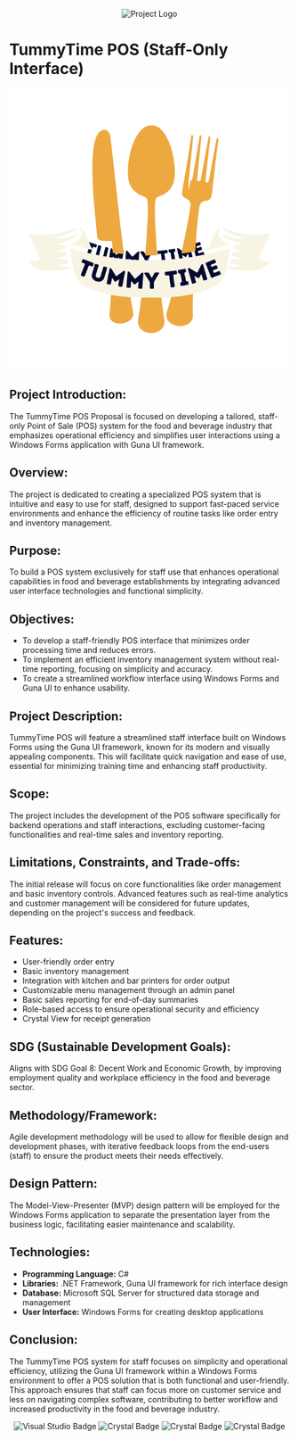 <p align="center">
  <img src="https://user-images.githubusercontent.com/74038190/216121986-1a506a75-2381-41c2-baff-eeab94bcec74.png" alt="Project Logo">
</p>

# TummyTime POS (Staff-Only Interface)

<p align="center">
  <img src="https://github.com/xlloyd/POS/blob/master/Resources/TUMMY%20TIME%20LOGO.png" alt="TummyTime POS Logo">
</p>



## Project Introduction:
The TummyTime POS Proposal is focused on developing a tailored, staff-only Point of Sale (POS) system for the food and beverage industry that emphasizes operational efficiency and simplifies user interactions using a Windows Forms application with Guna UI framework.

## Overview:
The project is dedicated to creating a specialized POS system that is intuitive and easy to use for staff, designed to support fast-paced service environments and enhance the efficiency of routine tasks like order entry and inventory management.

## Purpose:
To build a POS system exclusively for staff use that enhances operational capabilities in food and beverage establishments by integrating advanced user interface technologies and functional simplicity.

## Objectives:
- To develop a staff-friendly POS interface that minimizes order processing time and reduces errors.
- To implement an efficient inventory management system without real-time reporting, focusing on simplicity and accuracy.
- To create a streamlined workflow interface using Windows Forms and Guna UI to enhance usability.

## Project Description:
TummyTime POS will feature a streamlined staff interface built on Windows Forms using the Guna UI framework, known for its modern and visually appealing components. This will facilitate quick navigation and ease of use, essential for minimizing training time and enhancing staff productivity.

## Scope:
The project includes the development of the POS software specifically for backend operations and staff interactions, excluding customer-facing functionalities and real-time sales and inventory reporting.

## Limitations, Constraints, and Trade-offs:
The initial release will focus on core functionalities like order management and basic inventory controls. Advanced features such as real-time analytics and customer management will be considered for future updates, depending on the project's success and feedback.

## Features:
- User-friendly order entry
- Basic inventory management
- Integration with kitchen and bar printers for order output
- Customizable menu management through an admin panel
- Basic sales reporting for end-of-day summaries
- Role-based access to ensure operational security and efficiency
- Crystal View for receipt generation

## SDG (Sustainable Development Goals):
Aligns with SDG Goal 8: Decent Work and Economic Growth, by improving employment quality and workplace efficiency in the food and beverage sector.

## Methodology/Framework:
Agile development methodology will be used to allow for flexible design and development phases, with iterative feedback loops from the end-users (staff) to ensure the product meets their needs effectively.

## Design Pattern:
The Model-View-Presenter (MVP) design pattern will be employed for the Windows Forms application to separate the presentation layer from the business logic, facilitating easier maintenance and scalability.

## Technologies:
- **Programming Language:** C#
- **Libraries:** .NET Framework, Guna UI framework for rich interface design
- **Database:** Microsoft SQL Server for structured data storage and management
- **User Interface:** Windows Forms for creating desktop applications

## Conclusion:
The TummyTime POS system for staff focuses on simplicity and operational efficiency, utilizing the Guna UI framework within a Windows Forms environment to offer a POS solution that is both functional and user-friendly. This approach ensures that staff can focus more on customer service and less on navigating complex software, contributing to better workflow and increased productivity in the food and beverage industry.
<p align="center">
  <img src="https://img.shields.io/badge/Visual%20Studio-5C2D91.svg?style=for-the-badge&logo=visual-studio&logoColor=white" alt="Visual Studio Badge">
  <img src="https://img.shields.io/badge/crystal-%23000000.svg?style=for-the-badge&logo=crystal&logoColor=white" alt="Crystal Badge">
   <img src="https://img.shields.io/badge/c%23-%23239120.svg?style=for-the-badge&logo=csharp&logoColor=white" alt="Crystal Badge">
    <img src="https://img.shields.io/badge/Microsoft%20SQL%20Server-CC2927?style=for-the-badge&logo=microsoft%20sql%20server&logoColor=white" alt="Crystal Badge">
  
</p>

